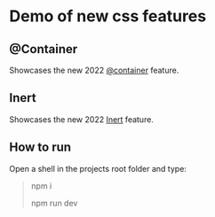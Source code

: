 # Demo of new css features

## @Container

Showcases the new 2022 [@container](https://developer.mozilla.org/en-US/docs/Web/CSS/@container) feature.

## Inert

Showcases the new 2022 [Inert](https://developer.mozilla.org/en-US/docs/Web/HTML/Global_attributes/inert) feature.

## How to run

Open a shell in the projects root folder and type:

> npm i
>
> npm run dev
